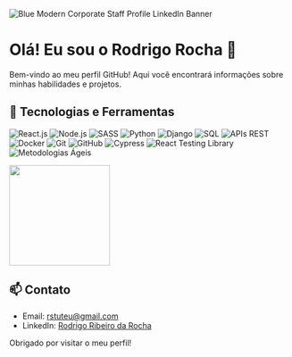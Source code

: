 ![Blue Modern Corporate Staff Profile LinkedIn Banner](https://github.com/user-attachments/assets/8d06c741-71ea-456f-8e07-9e6f5580c475)


# Olá! Eu sou o Rodrigo Rocha 👋

Bem-vindo ao meu perfil GitHub! Aqui você encontrará informações sobre minhas habilidades e projetos. 

## 🔧 Tecnologias e Ferramentas

![React.js](https://img.shields.io/badge/-React.js-61DAFB?logo=react&logoColor=white)
![Node.js](https://img.shields.io/badge/-Node.js-339933?logo=node.js&logoColor=white)
![SASS](https://img.shields.io/badge/-SASS-CC6699?logo=sass&logoColor=white)
![Python](https://img.shields.io/badge/-Python-3776AB?logo=python&logoColor=white)
![Django](https://img.shields.io/badge/-Django-092E20?logo=django&logoColor=white)
![SQL](https://img.shields.io/badge/-SQL-4479A1?logo=postgresql&logoColor=white)
![APIs REST](https://img.shields.io/badge/-APIs%20REST-000000?logo=api&logoColor=white)
![Docker](https://img.shields.io/badge/-Docker-2496ED?logo=docker&logoColor=white)
![Git](https://img.shields.io/badge/-Git-F05032?logo=git&logoColor=white)
![GitHub](https://img.shields.io/badge/-GitHub-181717?logo=github&logoColor=white)
![Cypress](https://img.shields.io/badge/-Cypress-17202C?logo=cypress&logoColor=white)
![React Testing Library](https://img.shields.io/badge/-React%20Testing%20Library-E33332?logo=testing-library&logoColor=white)
![Metodologias Ágeis](https://img.shields.io/badge/-Metodologias%20Ágeis-0052CC?logo=agile&logoColor=white)

<img height="180em" src="https://github-readme-stats.vercel.app/api/top-langs/?username=rodrigorirocha&layout=compact&langs_count=7&theme=dracula"/>

## 📫 Contato

- Email: rstuteu@gmail.com
- LinkedIn: [Rodrigo Ribeiro da Rocha](https://www.linkedin.com/in/rodrigo-ribeiro-da-rocha-9112b8172/)

Obrigado por visitar o meu perfil!
